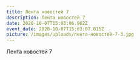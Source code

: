 ```yaml
---
title: Лента новостей 7
description: Лента новостей 7
date: 2020-10-07T15:03:06.962Z
event_date: 2020-10-07T15:03:07.015Z
picture: /images/uploads/лента-новостей-7-3.jpg
---
```

Лента новостей 7